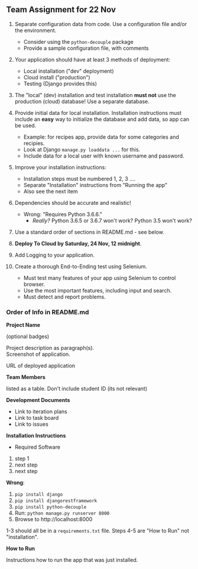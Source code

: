## Team Assignment for 22 Nov

1. Separate configuration data from code.  Use a configuration file and/or the environment.
   * Consider using the `python-decouple` package
   * Provide a sample configuration file, with comments

2. Your application should have at least 3 methods of deployment:
   * Local installation ("dev" deployment)
   * Cloud install ("production")
   * Testing (Django provides this)

3. The "local" (dev) installation and test installation **must not** use the production (cloud) database!  Use a separate database.

4. Provide initial data for local installation.  Installation instructions must include an **easy** way to initialize the database and add data, so app can be used.
   * Example: for recipes app, provide data for some categories and recipies.
   * Look at Django `manage.py loaddata ...` for this.
   * Include data for a local user with known username and password.

5. Improve your installation instructions:
   * Installation steps must be numbered 1, 2, 3 ....
   * Separate "Installation" instructions from "Running the app"
   * Also see the next item

6. Dependencies should be accurate and realistic!
   * Wrong: "Requires Python 3.6.6."
       - *Really?* Python 3.6.5 or 3.6.7 won't work? Python 3.5 won't work?

7. Use a standard order of sections in README.md - see below.

8. **Deploy To Cloud by Saturday, 24 Nov, 12 midnight**.

9. Add Logging to your application.

11. Create a thorough End-to-Ending test using Selenium.
    * Must test many features of your app using Selenium to control browser.
    * Use the most important features, including input and search.
    * Must detect and report problems.

### Order of Info in README.md

**Project Name**

(optional badges)

Project description as paragraph(s).    
Screenshot of application.

URL of deployed application

**Team Members**

listed as a table.  Don't include student ID (its not relevant)

**Development Documents**

* Link to iteration plans
* Link to task board
* Link to issues

**Installation Instructions**

* Required Software
1. step 1
2. next step
3. next step

**Wrong**:

1. `pip install django`
2. `pip install djangorestframework`
3. `pip install python-decouple`
4. Run: `python manage.py runserver 8000`
5. Browse to http://localhost:8000

1-3 should all be in a `requirements.txt` file. Steps 4-5 are "How to Run" not "installation".

**How to Run**

Instructions how to run the app that was just installed.
